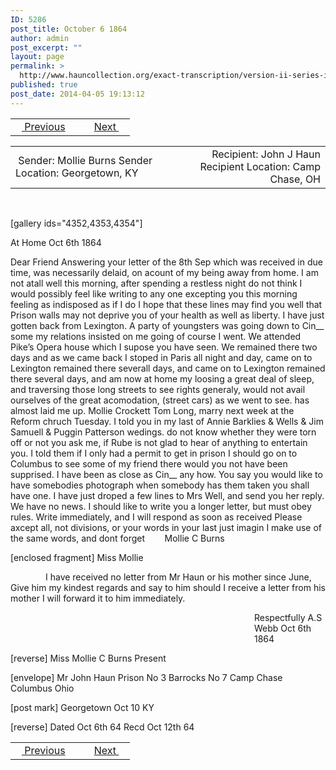 ```yaml
---
ID: 5286
post_title: October 6 1864
author: admin
post_excerpt: ""
layout: page
permalink: >
  http://www.hauncollection.org/exact-transcription/version-ii-series-iii/october-6-1864/
published: true
post_date: 2014-04-05 19:13:12
---
```

<table style="width: 100%;" align="center">
<tbody>
<tr>
<td width="50%"><a href="http://www.hauncollection.org/version-2/version-ii-series-iii/august-27-1864/"><img src="https://lh3.googleusercontent.com/-EFJpxxNiPNw/VqgtWBCZrMI/AAAAAAAAAFU/WfY4lPFWWkg/s800-Ic42/Soeb-Plain-Arrows-8-10px.png" alt="" width="10" height="10" /> Previous</a></td>
<td style="text-align: right;"><a title="October 16 1864" href="http://www.hauncollection.org/version-2/version-ii-series-iii/october-16-1864/">Next <img src="https://lh3.googleusercontent.com/-67k0cYlpXHw/VqgtWKz1MXI/AAAAAAAAAFU/k9PW_Piyurk/s800-Ic42/Soeb-Plain-Arrows-5-10px.png" alt="" width="10" height="10" /></a></td>
</tr>
</tbody>
</table>
<table style="width: 100%;" align="center">
<tbody>
<tr>
<td width="50%"> Sender: Mollie Burns
Sender Location: Georgetown, KY</td>
<td style="text-align: right;">Recipient: John J Haun
Recipient Location: Camp Chase, OH</td>
</tr>
</tbody>
</table>
&nbsp;

[gallery ids="4352,4353,4354"]

At Home Oct 6th 1864

Dear Friend
Answering your letter of the 8th Sep which was received
in due time, was necessarily delaid, on acount of my being away
from home. I am not atall well this morning, after spending a restless night
do not think I would possibly feel like writing to any one excepting you
this morning feeling as indisposed as if I do I hope that these lines may
find you well that Prison walls may not deprive you of your health
as well as liberty. I have just gotten back from Lexington. A party of
youngsters was going down to Cin__ some my relations insisted on
me going of course I went. We attended Pike’s Opera house which
I supose you have seen. We remained there two days and as
we came back I stoped in Paris all night and day, came on
to Lexington remained there severall days, and came on
to Lexington remained there several days, and am now at home
my loosing a great deal of sleep, and traversing those long streets to see
rights generaly, would not avail ourselves of the great acomodation,
(street cars) as we went to see. has almost laid me up. Mollie Crockett
Tom Long, marry next week at the Reform chruch Tuesday. I told
you in my last of Annie Barklies &amp; Wells &amp; Jim Samuell &amp; Puggin
Patterson wedings. do not know whether they were torn off or not
you ask me, if Rube is not glad to hear of anything to
entertain you. I told them if I only had a permit to get in
prison I should go on to Columbus to see some of my friend there
would you not have been supprised. I have been as close as Cin__
any how. You say you would like to have somebodies photograph when
somebody has them taken you shall have one. I have just droped
a few lines to Mrs Well, and send you her reply. We have
no news. I should like to write you a longer letter, but must
obey rules. Write immediately, and I will respond as soon as received
Please axcept all, not divisions, or your words in your last just imagin I
make use of the same words, and dont forget        Mollie C Burns

[enclosed fragment]
Miss Mollie
<div style="text-indent: 4em;">I have received no letter from Mr Haun or his mother since June,</div>
Give him my kindest regards and say to him should I receive a letter from his
mother I will forward it to him immediately.
<p style="padding-left: 390px;">Respectfully
A.S Webb
Oct 6th 1864</p>
[reverse]
Miss Mollie C Burns
Present

[envelope]
Mr John Haun
Prison No 3 Barrocks No 7
Camp Chase Columbus
Ohio

[post mark]
Georgetown
Oct 10
KY

[reverse]
Dated Oct 6th 64
Recd Oct 12th 64

<table style="width: 100%;" align="center">
<tbody>
<tr>
<td width="50%"><a href="http://www.hauncollection.org/version-2/version-ii-series-iii/august-27-1864/"><img src="https://lh3.googleusercontent.com/-EFJpxxNiPNw/VqgtWBCZrMI/AAAAAAAAAFU/WfY4lPFWWkg/s800-Ic42/Soeb-Plain-Arrows-8-10px.png" alt="" width="10" height="10" /> Previous</a></td>
<td style="text-align: right;"><a title="October 16 1864" href="http://www.hauncollection.org/version-2/version-ii-series-iii/october-16-1864/">Next <img src="https://lh3.googleusercontent.com/-67k0cYlpXHw/VqgtWKz1MXI/AAAAAAAAAFU/k9PW_Piyurk/s800-Ic42/Soeb-Plain-Arrows-5-10px.png" alt="" width="10" height="10" /></a></td>
</tr>
</tbody>
</table>